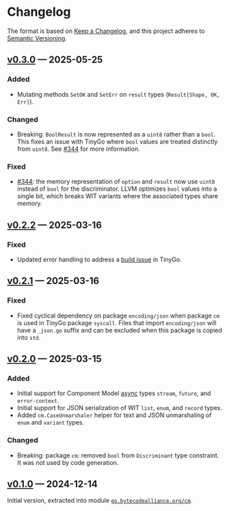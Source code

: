 # Changelog

The format is based on [Keep a Changelog](https://keepachangelog.com/en/1.1.0/), and this project adheres to [Semantic Versioning](https://semver.org/spec/v2.0.0.html).

## [v0.3.0] — 2025-05-25

### Added

- Mutating methods `SetOK` and `SetErr` on `result` types (`Result[Shape, OK, Err]`).

### Changed

- Breaking: `BoolResult` is now represented as a `uint8` rather than a `bool`. This fixes an issue with TinyGo where `bool` values are treated distinctly from `uint8`. See [#344](https://github.com/bytecodealliance/go-modules/issues/344) for more information.

### Fixed

- [#344](https://github.com/bytecodealliance/go-modules/issues/344): the memory representation of `option` and `result` now use `uint8` instead of `bool` for the discriminator. LLVM optimizes `bool` values into a single bit, which breaks WIT variants where the associated types share memory.

## [v0.2.2] — 2025-03-16

### Fixed

- Updated error handling to address a [build issue](https://github.com/tinygo-org/tinygo/issues/4810) in TinyGo.

## [v0.2.1] — 2025-03-16

### Fixed

- Fixed cyclical dependency on package `encoding/json` when package `cm` is used in TinyGo package `syscall`. Files that import `encoding/json` will have a `_json.go` suffix and can be excluded when this package is copied into `std`.

## [v0.2.0] — 2025-03-15

### Added

- Initial support for Component Model [async](https://github.com/WebAssembly/component-model/blob/main/design/mvp/Async.md) types `stream`, `future`, and `error-context`.
- Initial support for JSON serialization of WIT `list`, `enum`, and `record` types.
- Added `cm.CaseUnmarshaler` helper for text and JSON unmarshaling of `enum` and `variant` types.

### Changed

- Breaking: package `cm`: removed `bool` from `Discriminant` type constraint. It was not used by code generation.

## [v0.1.0] — 2024-12-14

Initial version, extracted into module [`go.bytecodealliance.org/cm`](https://pkg.go.dev/go.bytecodealliance.org/cm).

[Unreleased]: <https://github.com/bytecodealliance/go-modules/compare/cm/v0.3.0..HEAD>
[v0.3.0]: <https://github.com/bytecodealliance/go-modules/compare/cm/v0.2.2..cm/v0.3.0>
[v0.2.2]: <https://github.com/bytecodealliance/go-modules/compare/cm/v0.2.1..cm/v0.2.2>
[v0.2.1]: <https://github.com/bytecodealliance/go-modules/compare/cm/v0.2.0..cm/v0.2.1>
[v0.2.0]: <https://github.com/bytecodealliance/go-modules/compare/cm/v0.1.0..cm/v0.2.0>
[v0.1.0]: <https://github.com/bytecodealliance/go-modules/tree/cm/v0.1.0>
